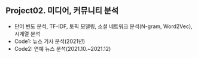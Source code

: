 ## Project02. 미디어, 커뮤니티 분석
  - 단어 빈도 분석, TF-IDF, 토픽 모델링, 소셜 네트워크 분석(N-gram, Word2Vec), 시계열 분석
  - Code1: 뉴스 기사 분석(2021년)
  - Code2: 연예 뉴스 분석(2021.10.~2021.12)
